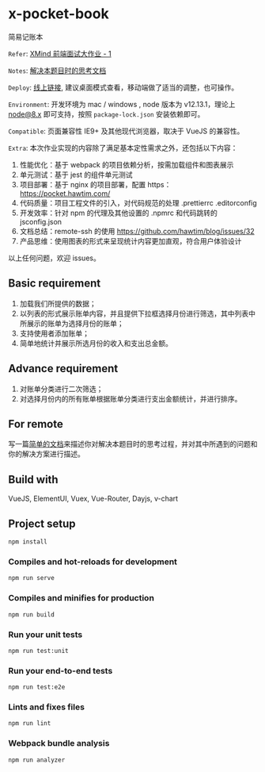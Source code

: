 # x-pocket-book

简易记账本

`Refer`: [XMind 前端面试大作业 - 1](https://github.com/xmindltd/hiring/blob/master/frontend-1/README.md)

`Notes`: [解决本题目时的思考文档](https://github.com/hawtim/x-pocket-book/blob/master/POINT.md)

`Deploy`: [线上链接](https://pocket.hawtim.com/), 建议桌面模式查看，移动端做了适当的调整，也可操作。

`Environment`: 开发环境为 mac / windows , node 版本为 v12.13.1，理论上 node@8.x 即可支持，按照 `package-lock.json` 安装依赖即可。

`Compatible`: 页面兼容性 IE9+ 及其他现代浏览器，取决于 VueJS 的兼容性。

`Extra`: 本次作业实现的内容除了满足基本定性需求之外，还包括以下内容：

1. 性能优化：基于 webpack 的项目依赖分析，按需加载组件和图表展示
2. 单元测试：基于 jest 的组件单元测试
3. 项目部署：基于 nginx 的项目部署，配置 https：https://pocket.hawtim.com/
4. 代码质量：项目工程文件的引入，对代码规范的处理 .prettierrc .editorconfig
5. 开发效率：针对 npm 的代理及其他设置的 .npmrc 和代码跳转的 jsconfig.json
6. 文档总结：remote-ssh 的使用 https://github.com/hawtim/blog/issues/32
7. 产品思维：使用图表的形式来呈现统计内容更加直观，符合用户体验设计

以上任何问题，欢迎 issues。


## Basic requirement

1. 加载我们所提供的数据；
2. 以列表的形式展示账单内容，并且提供下拉框选择月份进行筛选，其中列表中所展示的账单为选择月份的账单；
3. 支持使用者添加账单；
4. 简单地统计并展示所选月份的收入和支出总金额。

## Advance requirement

1. 对账单分类进行二次筛选；
2. 对选择月份内的所有账单根据账单分类进行支出金额统计，并进行排序。

## For remote

写一篇[简单的文档](https://github.com/hawtim/x-pocket-book/blob/master/POINT.md)来描述你对解决本题目时的思考过程，并对其中所遇到的问题和你的解决方案进行描述。


## Build with

VueJS, ElementUI, Vuex, Vue-Router, Dayjs, v-chart

## Project setup
```
npm install
```

### Compiles and hot-reloads for development
```
npm run serve
```

### Compiles and minifies for production
```
npm run build
```

### Run your unit tests
```
npm run test:unit
```

### Run your end-to-end tests
```
npm run test:e2e
```

### Lints and fixes files
```
npm run lint
```

### Webpack bundle analysis
```
npm run analyzer
```
